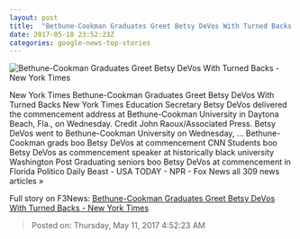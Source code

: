 ```yaml
---
layout: post
title:  "Bethune-Cookman Graduates Greet Betsy DeVos With Turned Backs - New York Times"
date: 2017-05-10 23:52:23Z
categories: google-news-top-stories
---
```


![Bethune-Cookman Graduates Greet Betsy DeVos With Turned Backs - New York Times](https://static01.nyt.com/images/2017/05/11/us/11bethune1/11bethune1-facebookJumbo.jpg)

New York Times Bethune-Cookman Graduates Greet Betsy DeVos With Turned Backs New York Times Education Secretary Betsy DeVos delivered the commencement address at Bethune-Cookman University in Daytona Beach, Fla., on Wednesday. Credit John Raoux/Associated Press. Betsy DeVos went to Bethune-Cookman University on Wednesday, ... Bethune-Cookman grads boo Betsy DeVos at commencement CNN Students boo Betsy DeVos as commencement speaker at historically black university Washington Post Graduating seniors boo Betsy DeVos at commencement in Florida Politico Daily Beast - USA TODAY - NPR - Fox News all 309 news articles »


Full story on F3News: [Bethune-Cookman Graduates Greet Betsy DeVos With Turned Backs - New York Times](http://www.f3nws.com/n/pg4QG)

> Posted on: Thursday, May 11, 2017 4:52:23 AM
